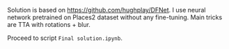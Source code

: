 Solution is based on https://github.com/hughplay/DFNet. I use neural network pretrained on Places2 dataset without any fine-tuning. Main tricks are TTA with rotations + blur.

Proceed to script `Final solution.ipynb`.

